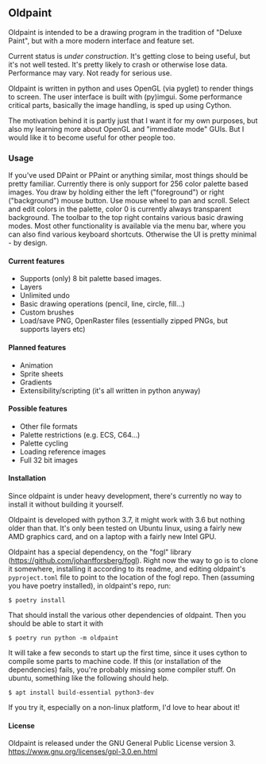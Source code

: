 ## Oldpaint ###

Oldpaint is intended to be a drawing program in the tradition of "Deluxe Paint", but with a more modern interface and feature set.

Current status is *under construction*. It's getting close to being useful, but it's not well tested. It's pretty likely to crash or otherwise lose data. Performance may vary. Not ready for serious use.

Oldpaint is written in python and uses OpenGL (via pyglet) to render things to screen. The user interface is built with (py)imgui. Some performance critical parts, basically the image handling, is sped up using Cython.

The motivation behind it is partly just that I want it for my own purposes, but also my learning more about OpenGL and "immediate mode" GUIs. But I would like it to become useful for other people too.


### Usage ##

If you've used DPaint or PPaint or anything similar, most things should be pretty familiar. Currently there is only support for 256 color palette based images. You draw by holding either the left ("foreground") or right ("background") mouse button. Use mouse wheel to pan and scroll. Select and edit colors in the palette, color 0 is currently always transparent background. The toolbar to the top right contains various basic drawing modes. Most other functionality is available via the menu bar, where you can also find various keyboard shortcuts. Otherwise the UI is pretty minimal - by design.


#### Current features ####
- Supports (only) 8 bit palette based images.
- Layers
- Unlimited undo
- Basic drawing operations (pencil, line, circle, fill...)
- Custom brushes
- Load/save PNG, OpenRaster files (essentially zipped PNGs, but supports layers etc)


#### Planned features ####
- Animation
- Sprite sheets
- Gradients
- Extensibility/scripting (it's all written in python anyway)


#### Possible features ####
- Other file formats
- Palette restrictions (e.g. ECS, C64...)
- Palette cycling
- Loading reference images
- Full 32 bit images


#### Installation ####

Since oldpaint is under heavy development, there's currently no way to install it without building it yourself.

Oldpaint is developed with python 3.7, it might work with 3.6 but nothing older than that. It's only been tested on Ubuntu linux, using a fairly new AMD graphics card, and on a laptop with a fairly new Intel GPU.

Oldpaint has a special dependency, on the "fogl" library (https://github.com/johanfforsberg/fogl). Right now the way to go is to clone it somewhere, installing it according to its readme, and editing oldpaint's `pyproject.toml` file to point to the location of the fogl repo. Then (assuming you have poetry installed), in oldpaint's repo, run:

    $ poetry install
    
That should install the various other dependencies of oldpaint. Then you should be able to start it with

    $ poetry run python -m oldpaint
    
It will take a few seconds to start up the first time, since it uses cython to compile some parts to machine code. If this (or installation of the dependencies) fails, you're probably missing some compiler stuff. On ubuntu, something like the following should help.
    
    $ apt install build-essential python3-dev
    
If you try it, especially on a non-linux platform, I'd love to hear about it!


#### License ####

Oldpaint is released under the GNU General Public License version 3. https://www.gnu.org/licenses/gpl-3.0.en.html
